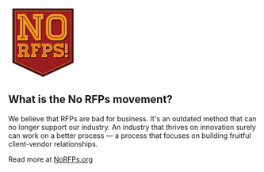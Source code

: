 ![logo](https://github.com/fourkitchens/norfps/raw/master/img/norfps_logo.png "No RFPs logo")

## What is the No RFPs movement?

We believe that RFPs are bad for business. It's an outdated method that can no longer support our industry. An industry that thrives on innovation surely can work on a better process — a process that focuses on building fruitful client-vendor relationships.

Read more at [NoRFPs.org](http://norfps.org/)

